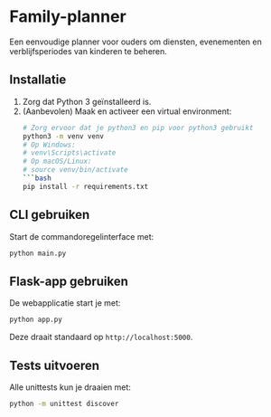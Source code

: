 # Family-planner

Een eenvoudige planner voor ouders om diensten, evenementen en verblijfsperiodes van kinderen te beheren.

## Installatie

1. Zorg dat Python 3 geïnstalleerd is.
2. (Aanbevolen) Maak en activeer een virtual environment:
   ```bash
   # Zorg ervoor dat je python3 en pip voor python3 gebruikt
   python3 -m venv venv
   # Op Windows:
   # venv\Scripts\activate
   # Op macOS/Linux:
   # source venv/bin/activate
   ```bash
   pip install -r requirements.txt
   ```

## CLI gebruiken

Start de commandoregelinterface met:
```bash
python main.py
```

## Flask-app gebruiken

De webapplicatie start je met:
```bash
python app.py
```
Deze draait standaard op `http://localhost:5000`.

## Tests uitvoeren

Alle unittests kun je draaien met:
```bash
python -m unittest discover
```
